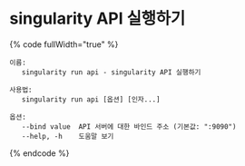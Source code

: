 # singularity API 실행하기

{% code fullWidth="true" %}
```
이름:
   singularity run api - singularity API 실행하기

사용법:
   singularity run api [옵션] [인자...]

옵션:
   --bind value  API 서버에 대한 바인드 주소 (기본값: ":9090")
   --help, -h    도움말 보기
```
{% endcode %}